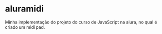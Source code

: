 # aluramidi

Minha implementação do projeto do curso de JavaScript na alura, no qual é criado um midi pad.
